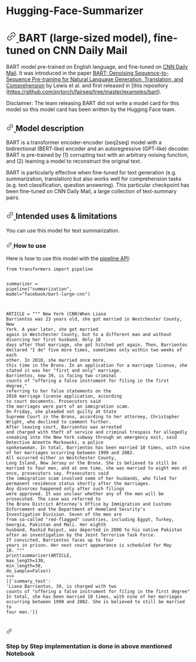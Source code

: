 # Hugging-Face-Summarizer

<div class="md:mt-2 lg:pr-20 xl:pr-24 2xl:pr-36"><div class="prose dark:prose-light"><h1 class="relative group flex items-center">
	<a rel="noopener nofollow" href="#bart-large-sized-model-fine-tuned-on-cnn-daily-mail" class="block pr-1.5 text-lg with-hover:absolute with-hover:p-1.5 with-hover:opacity-0 with-hover:group-hover:opacity-100 with-hover:right-full" id="bart-large-sized-model-fine-tuned-on-cnn-daily-mail">
		<span class="header-link"><svg viewBox="0 0 256 256" preserveAspectRatio="xMidYMid meet" height="1em" width="1em" role="img" aria-hidden="true" xmlns:xlink="http://www.w3.org/1999/xlink" xmlns="http://www.w3.org/2000/svg" class="text-gray-500 hover:text-black w-4"><path fill="currentColor" d="M167.594 88.393a8.001 8.001 0 0 1 0 11.314l-67.882 67.882a8 8 0 1 1-11.314-11.315l67.882-67.881a8.003 8.003 0 0 1 11.314 0zm-28.287 84.86l-28.284 28.284a40 40 0 0 1-56.567-56.567l28.284-28.284a8 8 0 0 0-11.315-11.315l-28.284 28.284a56 56 0 0 0 79.196 79.197l28.285-28.285a8 8 0 1 0-11.315-11.314zM212.852 43.14a56.002 56.002 0 0 0-79.196 0l-28.284 28.284a8 8 0 1 0 11.314 11.314l28.284-28.284a40 40 0 0 1 56.568 56.567l-28.285 28.285a8 8 0 0 0 11.315 11.314l28.284-28.284a56.065 56.065 0 0 0 0-79.196z"></path></svg></span>
	</a>
	<span>
		BART (large-sized model), fine-tuned on CNN Daily Mail
	</span>
</h1>
<p>BART model pre-trained on English language, and fine-tuned on <a rel="noopener nofollow" href="https://huggingface.co/datasets/cnn_dailymail">CNN Daily Mail</a>. It was introduced in the paper <a rel="noopener nofollow" href="https://arxiv.org/abs/1910.13461">BART: Denoising Sequence-to-Sequence Pre-training for Natural Language Generation, Translation, and Comprehension</a> by Lewis et al. and first released in [this repository (<a rel="noopener nofollow" href="https://github.com/pytorch/fairseq/tree/master/examples/bart">https://github.com/pytorch/fairseq/tree/master/examples/bart</a>). </p>
<p>Disclaimer: The team releasing BART did not write a model card for this model so this model card has been written by the Hugging Face team.</p>
<h2 class="relative group flex items-center">
	<a rel="noopener nofollow" href="#model-description" class="block pr-1.5 text-lg with-hover:absolute with-hover:p-1.5 with-hover:opacity-0 with-hover:group-hover:opacity-100 with-hover:right-full" id="model-description">
		<span class="header-link"><svg viewBox="0 0 256 256" preserveAspectRatio="xMidYMid meet" height="1em" width="1em" role="img" aria-hidden="true" xmlns:xlink="http://www.w3.org/1999/xlink" xmlns="http://www.w3.org/2000/svg" class="text-gray-500 hover:text-black w-4"><path fill="currentColor" d="M167.594 88.393a8.001 8.001 0 0 1 0 11.314l-67.882 67.882a8 8 0 1 1-11.314-11.315l67.882-67.881a8.003 8.003 0 0 1 11.314 0zm-28.287 84.86l-28.284 28.284a40 40 0 0 1-56.567-56.567l28.284-28.284a8 8 0 0 0-11.315-11.315l-28.284 28.284a56 56 0 0 0 79.196 79.197l28.285-28.285a8 8 0 1 0-11.315-11.314zM212.852 43.14a56.002 56.002 0 0 0-79.196 0l-28.284 28.284a8 8 0 1 0 11.314 11.314l28.284-28.284a40 40 0 0 1 56.568 56.567l-28.285 28.285a8 8 0 0 0 11.315 11.314l28.284-28.284a56.065 56.065 0 0 0 0-79.196z"></path></svg></span>
	</a>
	<span>
		Model description
	</span>
</h2>
<p>BART is a transformer encoder-encoder (seq2seq) model with a bidirectional (BERT-like) encoder and an autoregressive (GPT-like) decoder. BART is pre-trained by (1) corrupting text with an arbitrary noising function, and (2) learning a model to reconstruct the original text.</p>
<p>BART is particularly effective when fine-tuned for text generation (e.g. summarization, translation) but also works well for comprehension tasks (e.g. text classification, question answering). This particular checkpoint has been fine-tuned on CNN Daily Mail, a large collection of text-summary pairs.</p>
<h2 class="relative group flex items-center">
	<a rel="noopener nofollow" href="#intended-uses--limitations" class="block pr-1.5 text-lg with-hover:absolute with-hover:p-1.5 with-hover:opacity-0 with-hover:group-hover:opacity-100 with-hover:right-full" id="intended-uses--limitations">
		<span class="header-link"><svg viewBox="0 0 256 256" preserveAspectRatio="xMidYMid meet" height="1em" width="1em" role="img" aria-hidden="true" xmlns:xlink="http://www.w3.org/1999/xlink" xmlns="http://www.w3.org/2000/svg" class="text-gray-500 hover:text-black w-4"><path fill="currentColor" d="M167.594 88.393a8.001 8.001 0 0 1 0 11.314l-67.882 67.882a8 8 0 1 1-11.314-11.315l67.882-67.881a8.003 8.003 0 0 1 11.314 0zm-28.287 84.86l-28.284 28.284a40 40 0 0 1-56.567-56.567l28.284-28.284a8 8 0 0 0-11.315-11.315l-28.284 28.284a56 56 0 0 0 79.196 79.197l28.285-28.285a8 8 0 1 0-11.315-11.314zM212.852 43.14a56.002 56.002 0 0 0-79.196 0l-28.284 28.284a8 8 0 1 0 11.314 11.314l28.284-28.284a40 40 0 0 1 56.568 56.567l-28.285 28.285a8 8 0 0 0 11.315 11.314l28.284-28.284a56.065 56.065 0 0 0 0-79.196z"></path></svg></span>
	</a>
	<span>
		Intended uses &amp; limitations
	</span>
</h2>
<p>You can use this model for text summarization. </p>
<h3 class="relative group flex items-center">
	<a rel="noopener nofollow" href="#how-to-use" class="block pr-1.5 text-lg with-hover:absolute with-hover:p-1.5 with-hover:opacity-0 with-hover:group-hover:opacity-100 with-hover:right-full" id="how-to-use">
		<span class="header-link"><svg viewBox="0 0 256 256" preserveAspectRatio="xMidYMid meet" height="1em" width="1em" role="img" aria-hidden="true" xmlns:xlink="http://www.w3.org/1999/xlink" xmlns="http://www.w3.org/2000/svg" class="text-gray-500 hover:text-black w-4"><path fill="currentColor" d="M167.594 88.393a8.001 8.001 0 0 1 0 11.314l-67.882 67.882a8 8 0 1 1-11.314-11.315l67.882-67.881a8.003 8.003 0 0 1 11.314 0zm-28.287 84.86l-28.284 28.284a40 40 0 0 1-56.567-56.567l28.284-28.284a8 8 0 0 0-11.315-11.315l-28.284 28.284a56 56 0 0 0 79.196 79.197l28.285-28.285a8 8 0 1 0-11.315-11.314zM212.852 43.14a56.002 56.002 0 0 0-79.196 0l-28.284 28.284a8 8 0 1 0 11.314 11.314l28.284-28.284a40 40 0 0 1 56.568 56.567l-28.285 28.285a8 8 0 0 0 11.315 11.314l28.284-28.284a56.065 56.065 0 0 0 0-79.196z"></path></svg></span>
	</a>
	<span>
		How to use
	</span>
</h3>
<p>Here is how to use this model with the <a rel="noopener nofollow" href="https://huggingface.co/transformers/main_classes/pipelines.html">pipeline API</a>:</p>
<pre><code class="language-python"><span class="hljs-keyword">from</span> transformers <span class="hljs-keyword">import</span> pipeline

summarizer = pipeline(<span class="hljs-string">"summarization"</span>, model=<span class="hljs-string">"facebook/bart-large-cnn"</span>)

ARTICLE = <span class="hljs-string">""" New York (CNN)When Liana Barrientos was 23 years old, she got married in Westchester County, New York.</span>
<span class="hljs-string">A year later, she got married again in Westchester County, but to a different man and without divorcing her first husband.</span>
<span class="hljs-string">Only 18 days after that marriage, she got hitched yet again. Then, Barrientos declared "I do" five more times, sometimes only within two weeks of each other.</span>
<span class="hljs-string">In 2010, she married once more, this time in the Bronx. In an application for a marriage license, she stated it was her "first and only" marriage.</span>
<span class="hljs-string">Barrientos, now 39, is facing two criminal counts of "offering a false instrument for filing in the first degree," referring to her false statements on the</span>
<span class="hljs-string">2010 marriage license application, according to court documents.</span>
<span class="hljs-string">Prosecutors said the marriages were part of an immigration scam.</span>
<span class="hljs-string">On Friday, she pleaded not guilty at State Supreme Court in the Bronx, according to her attorney, Christopher Wright, who declined to comment further.</span>
<span class="hljs-string">After leaving court, Barrientos was arrested and charged with theft of service and criminal trespass for allegedly sneaking into the New York subway through an emergency exit, said Detective</span>
<span class="hljs-string">Annette Markowski, a police spokeswoman. In total, Barrientos has been married 10 times, with nine of her marriages occurring between 1999 and 2002.</span>
<span class="hljs-string">All occurred either in Westchester County, Long Island, New Jersey or the Bronx. She is believed to still be married to four men, and at one time, she was married to eight men at once, prosecutors say.</span>
<span class="hljs-string">Prosecutors said the immigration scam involved some of her husbands, who filed for permanent residence status shortly after the marriages.</span>
<span class="hljs-string">Any divorces happened only after such filings were approved. It was unclear whether any of the men will be prosecuted.</span>
<span class="hljs-string">The case was referred to the Bronx District Attorney\'s Office by Immigration and Customs Enforcement and the Department of Homeland Security\'s</span>
<span class="hljs-string">Investigation Division. Seven of the men are from so-called "red-flagged" countries, including Egypt, Turkey, Georgia, Pakistan and Mali.</span>
<span class="hljs-string">Her eighth husband, Rashid Rajput, was deported in 2006 to his native Pakistan after an investigation by the Joint Terrorism Task Force.</span>
<span class="hljs-string">If convicted, Barrientos faces up to four years in prison.  Her next court appearance is scheduled for May 18.</span>
<span class="hljs-string">"""</span>
print(summarizer(ARTICLE, max_length=<span class="hljs-number">130</span>, min_length=<span class="hljs-number">30</span>, do_sample=<span class="hljs-literal">False</span>))
<span class="hljs-meta">&gt;&gt;&gt; </span>[{<span class="hljs-string">'summary_text'</span>: <span class="hljs-string">'Liana Barrientos, 39, is charged with two counts of "offering a false instrument for filing in the first degree" In total, she has been married 10 times, with nine of her marriages occurring between 1999 and 2002. She is believed to still be married to four men.'</span>}]
</code></pre>
<h3 class="relative group flex items-center">
	<a rel="noopener nofollow" href="#bibtex-entry-and-citation-info" class="block pr-1.5 text-lg with-hover:absolute with-hover:p-1.5 with-hover:opacity-0 with-hover:group-hover:opacity-100 with-hover:right-full" id="bibtex-entry-and-citation-info">
		<span class="header-link"><svg viewBox="0 0 256 256" preserveAspectRatio="xMidYMid meet" height="1em" width="1em" role="img" aria-hidden="true" xmlns:xlink="http://www.w3.org/1999/xlink" xmlns="http://www.w3.org/2000/svg" class="text-gray-500 hover:text-black w-4"><path fill="currentColor" d="M167.594 88.393a8.001 8.001 0 0 1 0 11.314l-67.882 67.882a8 8 0 1 1-11.314-11.315l67.882-67.881a8.003 8.003 0 0 1 11.314 0zm-28.287 84.86l-28.284 28.284a40 40 0 0 1-56.567-56.567l28.284-28.284a8 8 0 0 0-11.315-11.315l-28.284 28.284a56 56 0 0 0 79.196 79.197l28.285-28.285a8 8 0 1 0-11.315-11.314zM212.852 43.14a56.002 56.002 0 0 0-79.196 0l-28.284 28.284a8 8 0 1 0 11.314 11.314l28.284-28.284a40 40 0 0 1 56.568 56.567l-28.285 28.285a8 8 0 0 0 11.315 11.314l28.284-28.284a56.065 56.065 0 0 0 0-79.196z"></path></svg></span>
	</a>
	
### Step by Step implementation is done in above mentioned Notebook
